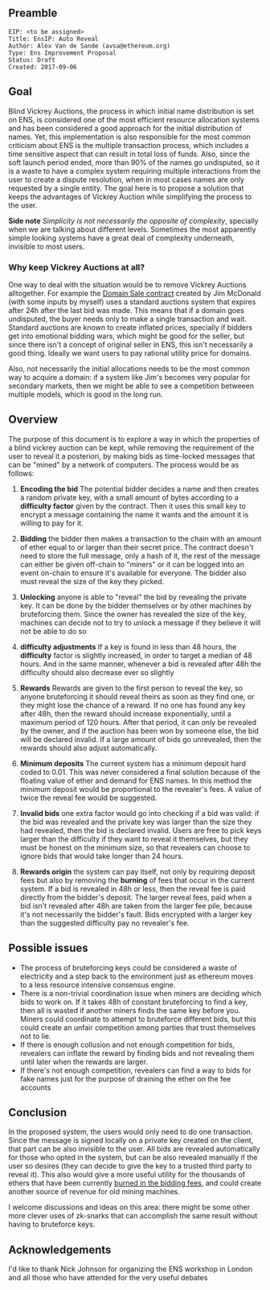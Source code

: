 ## Preamble

    EIP: <to be assigned>
    Title: EnsIP: Auto Reveal
    Author: Alex Van de Sande (avsa@ethereum.org)
    Type: Ens Improvement Proposal
    Status: Draft
    Created: 2017-09-06


## Goal

Blind Vickrey Auctions, the process in which initial name distribution is set on ENS, is considered one of the most efficient resource allocation systems and has been considered a good approach for the initial distribution of names. Yet, this implementation is also responsible for the most common criticism about ENS is the multiple transaction process, which includes a time sensitive aspect that can result in total loss of funds. Also, since the soft launch period ended, more than 90% of the names go undisputed, so it is a waste to have a complex system requiring multiple interactions from the user to create a dispute resolution, when in most cases names are only requested by a single entity. The goal here is to propose a solution that keeps the advantages of Vickrey Auction while simplifying the process to the user.

**Side note** *Simplicity is not necessarily the opposite of complexity*, specially when we are talking about different levels. Sometimes the most apparently simple looking systems have a great deal of complexity underneath, invisible to most users.

### Why keep Vickrey Auctions at all?

One way to deal with the situation would be to remove Vickrey Auctions alltogether. For example the [Domain Sale contract](https://github.com/wealdtech/domainsale/blob/master/contracts/DomainSale.sol) created by Jim McDonald (with some inputs by myself) uses a standard auctions system that expires after 24h after the last bid was made. This means that if a domain goes undisputed, the buyer needs only to make a single transaction and wait. Standard auctions are known to create inflated prices, specially if bidders get into emotional bidding wars, which might be good for the seller, but since there isn't a concept of original seller in ENS, this isn't necessarily a good thing. Ideally we want users to pay rational utility price for domains.

Also, not necessarily the initial allocations needs to be the most common way to acquire a domain: if a system like Jim's becomes very popular for secondary markets, then we might be able to see a competition betweeen multiple models, which is good in the long run.

## Overview

The purpose of this document is to explore a way in which the properties of a blind vickrey auction can be kept, while removing the requirement of the user to reveal it a posteriori, by making bids as time-locked messages that can be "mined" by a network of computers. The process would be as follows:

1) **Encoding the bid** The potential bidder decides a name and then creates a random private key, with a small amount of bytes according to a **difficulty factor** given by the contract. Then it uses this small key to encrypt a message containing the name it wants and the amount it is willing to pay for it.

2) **Bidding** the bidder then makes a transaction to the chain with an amount of ether equal to or larger than their secret price. The contract doesn't need to store the full message, only a hash of it, the rest of the message can either be given off-chain to "miners" or it can be logged into an event on-chain to ensure it's available for everyone. The bidder also must reveal the size of the key they picked.

3) **Unlocking** anyone is able to "reveal" the bid by revealing the private key. It can be done by the bidder themselves or by other machines by bruteforcing them. Since the owner has revealed the size of the key, machines can decide not to try to unlock a message if they believe it will not be able to do so

4) **difficulty adjustments** If a key is found in less than 48 hours, the **difficulty** factor is slightly increased, in order to target a median of 48 hours. And in the same manner, whenever a bid is revealed after 48h the difficulty should also decrease ever so slightly

5) **Rewards** Rewards are given to the first person to reveal the key, so anyone bruteforcing it should reveal theirs as soon as they find one, or they might lose the chance of a reward. If no one has found any key after 48h, then the reward should increase exponentially, until a maximum period of 120 hours. After that period, it can only be revealed by the owner, and if the auction has been won by someone else, the bid will be declared invalid. If a large amount of bids go unrevealed, then the rewards should also adjust automatically.

6) **Minimum deposits** The current system has a minimum deposit hard coded to 0.01. This was never considered a final solution because of the floating value of ether and demand for ENS names. In this method the minimum deposit would be proportional to the revealer's fees. A value of twice the reveal fee would be suggested.

7) **Invalid bids** one extra factor would go into checking if a bid was valid: if the bid was revealed and the private key was larger than the size they had revealed, then the bid is declared invalid. Users are free to pick keys larger than the difficulty if they want to reveal it themselves, but they must be honest on the minimum size, so that revealers can choose to ignore bids that would take longer than 24 hours.

7) **Rewards origin** the system can pay itself, not only by requiring deposit fees but also by removing the **burning** of fees that occur in the current system. If a bid is revealed in 48h or less, then the reveal fee is paid directly from the bidder's deposit. The larger reveal fees, paid when a bid isn't revealed after 48h are taken from the larger fee pile, because it's not necessarily the bidder's fault. Bids encrypted with a larger key than the suggested difficulty pay no revealer's fee.

## Possible issues

* The process of bruteforcing keys could be considered a waste of electricity and a step back to the environment just as ethereum moves to a less resource intensive consensus engine.
* There is a non-trivial coordination issue when miners are deciding which bids to work on. If it takes 48h of constant bruteforcing to find a key, then all is wasted if another miners finds the same key before you. Miners could coordinate to attempt to bruteforce different bids, but this could create an unfair competition among parties that trust themselves not to lie.
* If there is enough collusion and not enough competition for bids, revealers can inflate the reward by finding bids and not revealing them until later when the rewards are larger.
* If there's not enough competition, revealers can find a way to bids for fake names just for the purpose of draining the ether on the fee accounts


## Conclusion

In the proposed system, the users would only need to do one transaction. Since the message is signed locally on a private key created on the client, that part can be also invisible to the user. All bids are revealed automatically for those who opted in the system, but can be also revealed manually if the user so desires (they can decide to give the key to a trusted third party to reveal it). This also would give a more useful utility for the thousands of ethers that have been currently [burned in the bidding fees](https://etherscan.io/address/0x000000000000000000000000000000000000dead), and could create another source of revenue for old mining machines.


I welcome discussions and ideas on this area: there might be some other more clever uses of zk-snarks that can accomplish the same result without having to bruteforce keys.

## Acknowledgements

I'd like to thank Nick Johnson for organizing the ENS workshop in London and all those who have attended for the very useful debates

